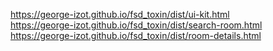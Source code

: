 https://george-izot.github.io/fsd_toxin/dist/ui-kit.html<br>
https://george-izot.github.io/fsd_toxin/dist/search-room.html<br>
https://george-izot.github.io/fsd_toxin/dist/room-details.html
